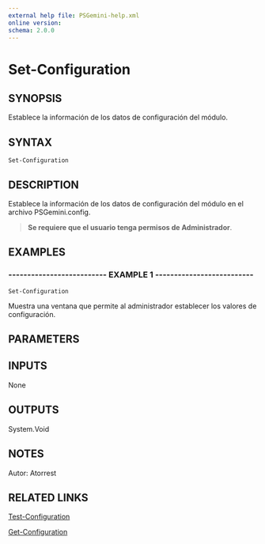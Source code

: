 ```yaml
---
external help file: PSGemini-help.xml
online version: 
schema: 2.0.0
---
```


# Set-Configuration

## SYNOPSIS
Establece la información de los datos de configuración del módulo.

## SYNTAX

```
Set-Configuration
```

## DESCRIPTION
Establece la información de los datos de configuración del módulo en el archivo PSGemini.config.

> **Se requiere que el usuario tenga permisos de Administrador**.

## EXAMPLES

### -------------------------- EXAMPLE 1 --------------------------
```
Set-Configuration
```

Muestra una ventana que permite al administrador establecer los valores de configuración.

## PARAMETERS

## INPUTS

None

## OUTPUTS

System.Void

## NOTES
Autor: Atorrest

## RELATED LINKS

[Test-Configuration](Test-Configuration.md)

[Get-Configuration](Get-Configuration.md)

